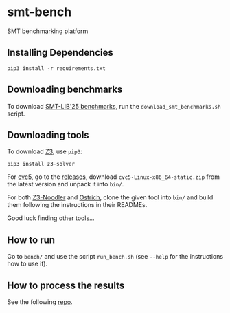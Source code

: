 # smt-bench
SMT benchmarking platform

## Installing Dependencies
```
pip3 install -r requirements.txt
```

## Downloading benchmarks
To download [SMT-LIB'25 benchmarks](https://zenodo.org/records/11061097), run the `download_smt_benchmarks.sh` script.

## Downloading tools
To download [Z3](https://github.com/Z3Prover/z3), use `pip3`:
```
pip3 install z3-solver
```
For [cvc5](https://github.com/cvc5/cvc5), go to the [releases](https://github.com/cvc5/cvc5/releases), download `cvc5-Linux-x86_64-static.zip` from the latest version and unpack it into `bin/`.

For both [Z3-Noodler](https://github.com/VeriFIT/z3-noodler) and [Ostrich](https://github.com/uuverifiers/ostrich), clone the given tool into `bin/` and build them following the instructions in their READMEs.

Good luck finding other tools...

## How to run
Go to `bench/` and use the script `run_bench.sh` (see `--help` for the instructions how to use it).

## How to process the results
See the following [repo](https://github.com/jurajsic/smt-string-bench-results).
